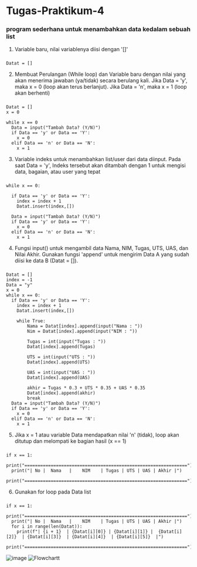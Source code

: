 # Tugas-Praktikum-4
### program sederhana untuk menambahkan data kedalam sebuah list
1. Variable baru, nilai variablenya diisi dengan '[]'
###
    Datat = []

2. Membuat Perulangan (While loop) dan Variable baru dengan nilai yang akan menerima jawaban (ya/tidak) secara berulang kali. Jika Data = 'y', maka x = 0 (loop akan terus berlanjut). Jika Data = 'n', maka x = 1 (loop akan berhenti)
###
    Datat = []
    x = 0
    
    while x == 0
      Data = input("Tambah Data? (Y/N)")
      if Data == 'y' or Data == 'Y':
        x = 0
      elif Data == 'n' or Data == 'N':
        x = 1
3. Variable indeks untuk menambahkan list/user dari data diinput. Pada saat Data = 'y', Indeks tersebut akan ditambah dengan 1 untuk mengisi data, bagaian, atau user yang tepat
###
    while x == 0:

      if Data == 'y' or Data == 'Y':
        index = index + 1
        Datat.insert(index,[])
        
      Data = input("Tambah Data? (Y/N)")
      if Data == 'y' or Data == 'Y':
        x = 0
      elif Data == 'n' or Data == 'N':
        x = 1
4. Fungsi input() untuk mengambil data Nama, NIM, Tugas, UTS, UAS, dan Nilai Akhir. Gunakan fungsi 'append' untuk mengirim Data A yang sudah diisi ke data B (Datat = []).
###
    Datat = []
    index = -1
    Data = "y"
    x = 0
    while x == 0:
      if Data == 'y' or Data == 'Y':
        index = index + 1
        Datat.insert(index,[])

        while True:
            Nama = Datat[index].append(input("Nama : "))
            Nim = Datat[index].append(input("NIM : "))

            Tugas = int(input("Tugas : "))
            Datat[index].append(Tugas)

            UTS = int(input("UTS : "))
            Datat[index].append(UTS)

            UAS = int(input("UAS : "))
            Datat[index].append(UAS)

            akhir = Tugas * 0.3 + UTS * 0.35 + UAS * 0.35
            Datat[index].append(akhir)
            break
      Data = input("Tambah Data? (Y/N)")
      if Data == 'y' or Data == 'Y':
        x = 0
      elif Data == 'n' or Data == 'N':
        x = 1
5. Jika x = 1 atau variable Data mendapatkan nilai 'n' (tidak), loop akan ditutup dan melompati ke bagian hasil (x == 1)
###
    if x == 1:
      print("==============================================================")
      print("| No |  Nama   |    NIM    | Tugas | UTS | UAS | Akhir |")
      print("==============================================================")
6. Gunakan for loop pada Data list
###
    if x == 1:
      print("==============================================================")
      print("| No |  Nama   |    NIM    | Tugas | UTS | UAS | Akhir |")
      for i in range(len(Datat)):
        print(f"| {i + 1}  | {Datat[i][0]} | {Datat[i][1]} |  {Datat[i][2]}  | {Datat[i][3]}  | {Datat[i][4]}  | {Datat[i][5]}  |")
      print("==============================================================")
![image](https://user-images.githubusercontent.com/61907877/143869842-ca116b9e-39a5-4e87-be8a-56c41a194c15.png)
![Flowchartt](https://user-images.githubusercontent.com/61907877/143874151-656d1068-d6a2-440b-b7ba-67f129d711eb.png)


